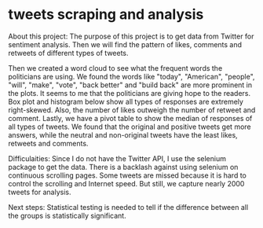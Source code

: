
# tweets scraping and analysis

About this project:
The purpose of this project is to get data from Twitter for sentiment analysis. 
Then we will find the pattern of likes, comments and retweets of different types of tweets. 

Then we created a word cloud to see what the frequent words the politicians are using. We found the words like "today", "American", "people", "will", "make", "vote", "back better" and "build back" are more prominent in the plots. It seems to me that the politicians are giving hope to the readers.  Box plot and histogram below show all types of responses are extremely right-skewed. 
Also, the number of likes outweigh the number of retweet and comment. Lastly, we have a pivot table to show the median of responses of all types of tweets. We found that the original and positive tweets get more answers, while the neutral and non-original tweets have the least likes, retweets and comments. 

Difficulaities:
Since I do not have the Twitter API, I use the selenium package to get the data. There is a backlash against using selenium on continuous scrolling pages. Some tweets are missed because it is hard to control the scrolling and Internet speed. But still, we capture nearly 2000 tweets for analysis.

Next steps:
Statistical testing is needed to tell if the difference between all the groups is statistically significant.
